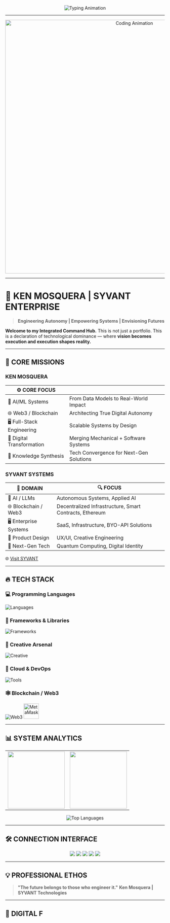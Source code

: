 <!-- KEN MOSQUERA | SYVANT INTEGRATED README | HIGH-IMPACT DESIGN -->

<div align="center">
  <img src="https://readme-typing-svg.herokuapp.com?font=Orbitron&size=30&duration=3000&pause=1000&color=00D4FF&center=true&vCenter=true&width=800&lines=KEN+MOSQUERA;SYVANT+ENTERPRISE;Engineering+the+Future;AI%2C+Web3%2C+Autonomy+Architects" alt="Typing Animation" />
</div>

---

<div align="center">
<img src="./z.gif" width="800" alt="Coding Animation">
</div>

---

# 🚀 KEN MOSQUERA | SYVANT ENTERPRISE

> **Engineering Autonomy | Empowering Systems | Envisioning Futures**

**Welcome to my Integrated Command Hub.** This is not just a portfolio. This is a declaration of technological dominance — where **vision becomes execution and execution shapes reality.**

---

## 🎯 CORE MISSIONS

### KEN MOSQUERA

| ⚙️ CORE FOCUS              |                                         |
| -------------------------- | --------------------------------------- |
| 🔭 AI/ML Systems           | From Data Models to Real-World Impact   |
| 🌐 Web3 / Blockchain       | Architecting True Digital Autonomy      |
| 🖥️ Full-Stack Engineering | Scalable Systems by Design              |
| 🚀 Digital Transformation  | Merging Mechanical + Software Systems   |
| 🧠 Knowledge Synthesis     | Tech Convergence for Next-Gen Solutions |

### SYVANT SYSTEMS

| 🚩 DOMAIN              | 🔍 FOCUS                                      |
| ---------------------- | --------------------------------------------- |
| 🧠 AI / LLMs           | Autonomous Systems, Applied AI                |
| 🌐 Blockchain / Web3   | Decentralized Infrastructure, Smart Contracts, Ethereum |
| 🖥️ Enterprise Systems | SaaS, Infrastructure, BYO-API Solutions       |
| 🎨 Product Design      | UX/UI, Creative Engineering                   |
| 🚀 Next-Gen Tech       | Quantum Computing, Digital Identity           |

🌐 [Visit SYVANT](https://Syvant.vercel.app)

---

## 🔥 TECH STACK

### 💻 Programming Languages

![Languages](https://skillicons.dev/icons?i=js,python,c,cpp,cs,dart,ts,html,css,go,rust,nix,mdx&theme=dark)

### 🚀 Frameworks & Libraries

![Frameworks](https://skillicons.dev/icons?i=react,flutter,nextjs,nodejs,express,tailwind,bootstrap&theme=dark)

### 🎨 Creative Arsenal

![Creative](https://skillicons.dev/icons?i=figma,photoshop,blender,aftereffects&theme=dark)

### 🔧 Cloud & DevOps

![Tools](https://skillicons.dev/icons?i=git,github,vscode,docker,firebase,gcp,vercel,aws&theme=dark)

### 🕸️ Blockchain / Web3

![Web3](https://skillicons.dev/icons?i=solidity,ethereum&theme=dark) <img src="https://raw.githubusercontent.com/danielcranney/readme-generator/main/public/icons/skills/metamask-colored.svg" width="48" height="48" alt="MetaMask" />

---

## 📊 SYSTEM ANALYTICS

<table>
<tr><td>
<img height="180em" src="https://github-readme-stats.vercel.app/api?username=Zucloak&show_icons=true&theme=tokyonight&hide_border=true&count_private=true&line_height=25&title_color=00D4FF&icon_color=00D4FF&text_color=FFFFFF&bg_color=0D1117">
</td><td>
<img height="180em" src="https://github-readme-streak-stats.herokuapp.com/?user=Zucloak&theme=tokyonight&hide_border=true&stroke=00D4FF&background=0D1117&ring=00D4FF&fire=00D4FF&currStreakLabel=00D4FF">
</td></tr>
</table>

<div align="center">
<img src="https://github-readme-stats.vercel.app/api/top-langs/?username=Zucloak&layout=compact&theme=tokyonight&hide_border=true&title_color=00D4FF&icon_color=00D4FF&text_color=FFFFFF&bg_color=0D1117" alt="Top Languages" />
</div>

---

## 🛠️ CONNECTION INTERFACE

<p align="center">
  <a href="mailto:mosquerakken16@gmail.com"><img src="https://img.shields.io/badge/Email-00D4FF?style=for-the-badge&logo=gmail&logoColor=white"/></a>
  <a href="https://linkedin.com/in/kenmosquera"><img src="https://img.shields.io/badge/LinkedIn-00D4FF?style=for-the-badge&logo=linkedin&logoColor=white"/></a>
  <a href="https://github.com/Zucloak"><img src="https://img.shields.io/badge/GitHub-00D4FF?style=for-the-badge&logo=github&logoColor=white"/></a>
  <a href="https://zucloak.dev"><img src="https://img.shields.io/badge/Portfolio-00D4FF?style=for-the-badge&logo=firefox&logoColor=white"/></a>
  <a href="https://syvant.vercel.app"><img src="https://img.shields.io/badge/syvant-00D4FF?style=for-the-badge&logo=firefox&logoColor=white"/></a>
</p>

---

## 💡 PROFESSIONAL ETHOS

> **"The future belongs to those who engineer it."**
> **Ken Mosquera | SYVANT Technologies**

---

## 📍 DIGITAL F
